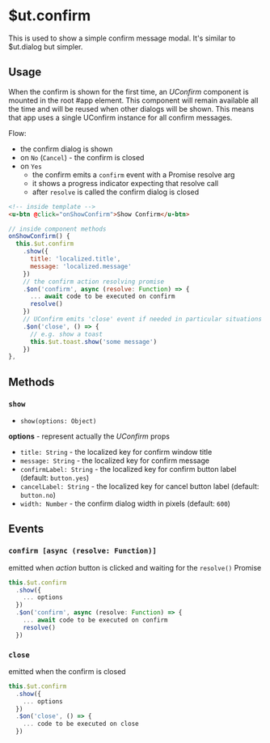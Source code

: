 # $ut.confirm

This is used to show a simple confirm message modal.
It's similar to $ut.dialog but simpler.

## Usage

When the confirm is shown for the first time, an *UConfirm* component is mounted in the root #app element.
This component will remain available all the time and will be reused when other dialogs will be shown.
This means that app uses a single UConfirm instance for all confirm messages.

Flow:
* the confirm dialog is shown
* on `No` (`Cancel`) - the confirm is closed
* on `Yes`
  * the confirm emits a `confirm` event with a Promise resolve arg
  * it shows a progress indicator expecting that resolve call
  * after `resolve` is called the confirm dialog is closed

```html
<!-- inside template -->
<u-btn @click="onShowConfirm">Show Confirm</u-btn>
```
```js
// inside component methods
onShowConfirm() {
  this.$ut.confirm
    .show({
      title: 'localized.title',
      message: 'localized.message'
    })
    // the confirm action resolving promise
    .$on('confirm', async (resolve: Function) => {
      ... await code to be executed on confirm
      resolve()
    })
    // UConfirm emits 'close' event if needed in particular situations
    .$on('close', () => {
      // e.g. show a toast
      this.$ut.toast.show('some message')
    })
},
```

## Methods

### `show`

* `show(options: Object)`

**options** - represent actually the *UConfirm* props

* `title: String` - the localized key for confirm window title
* `message: String` - the localized key for confirm message
* `confirmLabel: String` - the localized key for confirm button label (default: `button.yes`)
* `cancelLabel: String` - the localized key for cancel button label (default: `button.no`)
* `width: Number` - the confirm dialog width in pixels (default: `600`)


## Events

### `confirm [async (resolve: Function)]`
emitted when *action* button is clicked and waiting for the `resolve()` Promise

```js
this.$ut.confirm
  .show({
    ... options
  })
  .$on('confirm', async (resolve: Function) => {
    ... await code to be executed on confirm
    resolve()
  })
```

### `close`
emitted when the confirm is closed

```js
this.$ut.confirm
  .show({
    ... options
  })
  .$on('close', () => {
    ... code to be executed on close
  })
```

